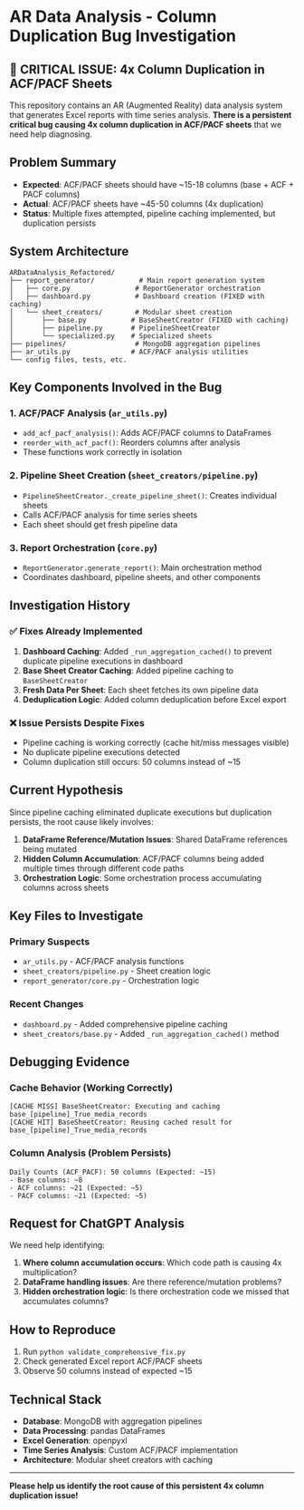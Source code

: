 # AR Data Analysis - Column Duplication Bug Investigation

## 🚨 CRITICAL ISSUE: 4x Column Duplication in ACF/PACF Sheets

This repository contains an AR (Augmented Reality) data analysis system that generates Excel reports with time series analysis. **There is a persistent critical bug causing 4x column duplication in ACF/PACF sheets** that we need help diagnosing.

## Problem Summary

- **Expected**: ACF/PACF sheets should have ~15-18 columns (base + ACF + PACF columns)
- **Actual**: ACF/PACF sheets have ~45-50 columns (4x duplication)
- **Status**: Multiple fixes attempted, pipeline caching implemented, but duplication persists

## System Architecture

```
ARDataAnalysis_Refactored/
├── report_generator/           # Main report generation system
│   ├── core.py                # ReportGenerator orchestration
│   ├── dashboard.py           # Dashboard creation (FIXED with caching)
│   └── sheet_creators/        # Modular sheet creation
│       ├── base.py           # BaseSheetCreator (FIXED with caching)
│       ├── pipeline.py       # PipelineSheetCreator
│       └── specialized.py    # Specialized sheets
├── pipelines/                 # MongoDB aggregation pipelines
├── ar_utils.py               # ACF/PACF analysis utilities
└── config files, tests, etc.
```

## Key Components Involved in the Bug

### 1. ACF/PACF Analysis (`ar_utils.py`)
- `add_acf_pacf_analysis()`: Adds ACF/PACF columns to DataFrames
- `reorder_with_acf_pacf()`: Reorders columns after analysis
- These functions work correctly in isolation

### 2. Pipeline Sheet Creation (`sheet_creators/pipeline.py`)
- `PipelineSheetCreator._create_pipeline_sheet()`: Creates individual sheets
- Calls ACF/PACF analysis for time series sheets
- Each sheet should get fresh pipeline data

### 3. Report Orchestration (`core.py`)
- `ReportGenerator.generate_report()`: Main orchestration method
- Coordinates dashboard, pipeline sheets, and other components

## Investigation History

### ✅ Fixes Already Implemented
1. **Dashboard Caching**: Added `_run_aggregation_cached()` to prevent duplicate pipeline executions in dashboard
2. **Base Sheet Creator Caching**: Added pipeline caching to `BaseSheetCreator`
3. **Fresh Data Per Sheet**: Each sheet fetches its own pipeline data
4. **Deduplication Logic**: Added column deduplication before Excel export

### ❌ Issue Persists Despite Fixes
- Pipeline caching is working correctly (cache hit/miss messages visible)
- No duplicate pipeline executions detected
- Column duplication still occurs: 50 columns instead of ~15

## Current Hypothesis

Since pipeline caching eliminated duplicate executions but duplication persists, the root cause likely involves:

1. **DataFrame Reference/Mutation Issues**: Shared DataFrame references being mutated
2. **Hidden Column Accumulation**: ACF/PACF columns being added multiple times through different code paths
3. **Orchestration Logic**: Some orchestration process accumulating columns across sheets

## Key Files to Investigate

### Primary Suspects
- `ar_utils.py` - ACF/PACF analysis functions
- `sheet_creators/pipeline.py` - Sheet creation logic
- `report_generator/core.py` - Orchestration logic

### Recent Changes
- `dashboard.py` - Added comprehensive pipeline caching
- `sheet_creators/base.py` - Added `_run_aggregation_cached()` method

## Debugging Evidence

### Cache Behavior (Working Correctly)
```
[CACHE MISS] BaseSheetCreator: Executing and caching base_[pipeline]_True_media_records
[CACHE HIT] BaseSheetCreator: Reusing cached result for base_[pipeline]_True_media_records
```

### Column Analysis (Problem Persists)
```
Daily Counts (ACF_PACF): 50 columns (Expected: ~15)
- Base columns: ~8
- ACF columns: ~21 (Expected: ~5)
- PACF columns: ~21 (Expected: ~5)
```

## Request for ChatGPT Analysis

We need help identifying:

1. **Where column accumulation occurs**: Which code path is causing 4x multiplication?
2. **DataFrame handling issues**: Are there reference/mutation problems?
3. **Hidden orchestration logic**: Is there orchestration code we missed that accumulates columns?

## How to Reproduce

1. Run `python validate_comprehensive_fix.py`
2. Check generated Excel report ACF/PACF sheets
3. Observe 50 columns instead of expected ~15

## Technical Stack

- **Database**: MongoDB with aggregation pipelines
- **Data Processing**: pandas DataFrames
- **Excel Generation**: openpyxl
- **Time Series Analysis**: Custom ACF/PACF implementation
- **Architecture**: Modular sheet creators with caching

---

**Please help us identify the root cause of this persistent 4x column duplication issue!**
